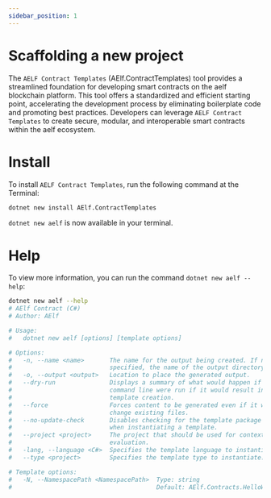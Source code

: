 ```yaml
---
sidebar_position: 1
---
```


# Scaffolding a new project

The `AELF Contract Templates` (AElf.ContractTemplates) tool provides a streamlined foundation for developing smart contracts on the aelf blockchain platform. This tool offers a standardized and efficient starting point, accelerating the development process by eliminating boilerplate code and promoting best practices. Developers can leverage `AELF Contract Templates` to create secure, modular, and interoperable smart contracts within the aelf ecosystem.

# Install

To install `AELF Contract Templates`, run the following command at the Terminal:

```bash
dotnet new install AElf.ContractTemplates
```

`dotnet new aelf` is now available in your terminal.

# Help

To view more information, you can run the command `dotnet new aelf --help`:

```bash
dotnet new aelf --help
# AElf Contract (C#)
# Author: AElf

# Usage:
#   dotnet new aelf [options] [template options]

# Options:
#   -n, --name <name>       The name for the output being created. If no name is
#                           specified, the name of the output directory is used.
#   -o, --output <output>   Location to place the generated output.
#   --dry-run               Displays a summary of what would happen if the given
#                           command line were run if it would result in a
#                           template creation.
#   --force                 Forces content to be generated even if it would
#                           change existing files.
#   --no-update-check       Disables checking for the template package updates
#                           when instantiating a template.
#   --project <project>     The project that should be used for context
#                           evaluation.
#   -lang, --language <C#>  Specifies the template language to instantiate.
#   --type <project>        Specifies the template type to instantiate.

# Template options:
#   -N, --NamespacePath <NamespacePath>  Type: string
#                                        Default: AElf.Contracts.HelloWorld
```
